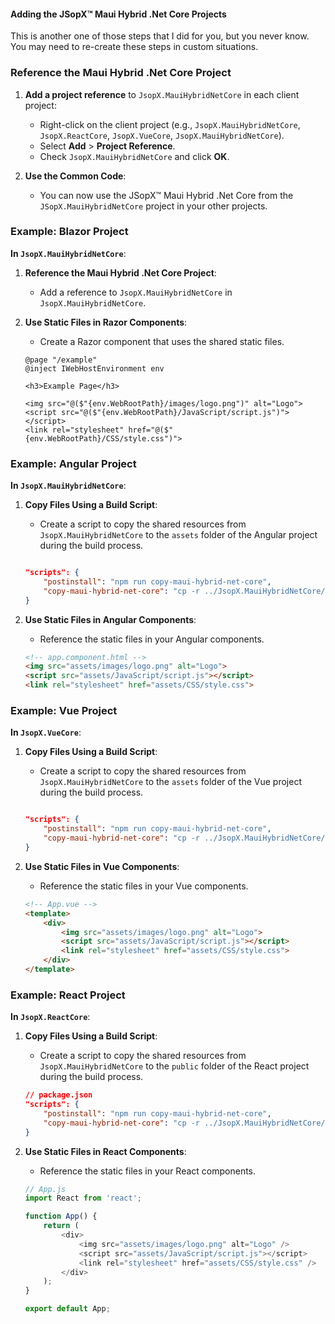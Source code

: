 ﻿
#### Adding the JSopX™ Maui Hybrid .Net Core Projects

This is another one of those steps that I did for you, but you never know. You may need to re-create these steps in custom situations.


### Reference the Maui Hybrid .Net Core Project

1. **Add a project reference** to `JsopX.MauiHybridNetCore` in each client project:
    - Right-click on the client project (e.g., `JsopX.MauiHybridNetCore`, `JsopX.ReactCore`, `JsopX.VueCore`, `JsopX.MauiHybridNetCore`).
    - Select **Add** > **Project Reference**.
    - Check `JsopX.MauiHybridNetCore` and click **OK**.

2. **Use the Common Code**:
   - You can now use the JSopX™ Maui Hybrid .Net Core from the `JSopX.MauiHybridNetCore` project in your other projects.

### Example: Blazor Project

**In `JsopX.MauiHybridNetCore`**:

1. **Reference the Maui Hybrid .Net Core Project**:
    - Add a reference to `JsopX.MauiHybridNetCore` in `JsopX.MauiHybridNetCore`.

2. **Use Static Files in Razor Components**:
    - Create a Razor component that uses the shared static files.

    ```razor
    @page "/example"
    @inject IWebHostEnvironment env

    <h3>Example Page</h3>

    <img src="@($"{env.WebRootPath}/images/logo.png")" alt="Logo">
    <script src="@($"{env.WebRootPath}/JavaScript/script.js")"></script>
    <link rel="stylesheet" href="@($"{env.WebRootPath}/CSS/style.css")">
    ```

### Example: Angular Project

**In `JsopX.MauiHybridNetCore`**:

1. **Copy Files Using a Build Script**:
    - Create a script to copy the shared resources from `JsopX.MauiHybridNetCore` to the `assets` folder of the Angular project during the build process.

    ```json
    
    "scripts": {
        "postinstall": "npm run copy-maui-hybrid-net-core",
        "copy-maui-hybrid-net-core": "cp -r ../JsopX.MauiHybridNetCore/* ./src/full-assets/"
    }
    ```

2. **Use Static Files in Angular Components**:
    - Reference the static files in your Angular components.

    ```html
    <!-- app.component.html -->
    <img src="assets/images/logo.png" alt="Logo">
    <script src="assets/JavaScript/script.js"></script>
    <link rel="stylesheet" href="assets/CSS/style.css">
    ```

### Example: Vue Project

**In `JsopX.VueCore`**:

1. **Copy Files Using a Build Script**:
    - Create a script to copy the shared resources from `JsopX.MauiHybridNetCore` to the `assets` folder of the Vue project during the build process.

    ```json
    
    "scripts": {
        "postinstall": "npm run copy-maui-hybrid-net-core",
        "copy-maui-hybrid-net-core": "cp -r ../JsopX.MauiHybridNetCore/* ./public/full-assets/"
    }
    ```

2. **Use Static Files in Vue Components**:
    - Reference the static files in your Vue components.

    ```html
    <!-- App.vue -->
    <template>
        <div>
            <img src="assets/images/logo.png" alt="Logo">
            <script src="assets/JavaScript/script.js"></script>
            <link rel="stylesheet" href="assets/CSS/style.css">
        </div>
    </template>
    ```

### Example: React Project

**In `JsopX.ReactCore`**:

1. **Copy Files Using a Build Script**:
    - Create a script to copy the shared resources from `JsopX.MauiHybridNetCore` to the `public` folder of the React project during the build process.

    ```json
    // package.json
    "scripts": {
        "postinstall": "npm run copy-maui-hybrid-net-core",
        "copy-maui-hybrid-net-core": "cp -r ../JsopX.MauiHybridNetCore/* ./public/full-assets/"
    }
    ```

2. **Use Static Files in React Components**:
    - Reference the static files in your React components.

    ```javascript
    // App.js
    import React from 'react';

    function App() {
        return (
            <div>
                <img src="assets/images/logo.png" alt="Logo" />
                <script src="assets/JavaScript/script.js"></script>
                <link rel="stylesheet" href="assets/CSS/style.css" />
            </div>
        );
    }

    export default App;
    ```

